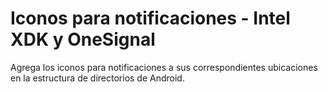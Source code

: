 # Iconos para notificaciones - Intel XDK y OneSignal

Agrega los iconos para notificaciones a sus correspondientes ubicaciones en la estructura de directorios de Android.
